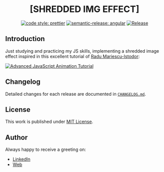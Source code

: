 <div align=center>

# [SHREDDED IMG EFFECT]

[![code style: prettier](https://img.shields.io/badge/code_style-prettier-ff69b4.svg)](https://github.com/prettier/prettier)
[![semantic-release: angular](https://img.shields.io/badge/semantic--release-angular-e10079?logo=semantic-release)](https://github.com/semantic-release/semantic-release)
[![Release](https://github.com/d3p1/shredded-img-effect/actions/workflows/release.yml/badge.svg)](https://github.com/d3p1/shredded-img-effect/actions/workflows/release.yml)

</div>

## Introduction

Just studying and practicing my JS skills, implementing a shredded image effect inspired in this excellent tutorial of [Radu Mariescu-Istodor](https://www.youtube.com/@Radu):

[![Advanced JavaScript Animation Tutorial](https://img.youtube.com/vi/0PLhO5VglfE/maxresdefault.jpg)](https://www.youtube.com/watch?v=0PLhO5VglfE)

## Changelog

Detailed changes for each release are documented in [`CHANGELOG.md`](./CHANGELOG.md).

## License

This work is published under [MIT License](./LICENSE).

## Author

Always happy to receive a greeting on:

- [LinkedIn](https://www.linkedin.com/in/cristian-marcelo-de-picciotto/)
- [Web](https://d3p1.dev/)